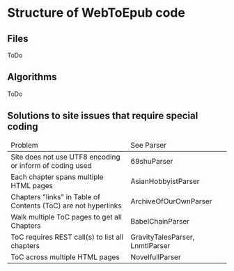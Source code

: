 # Structure of WebToEpub code

## Files
ToDo

## Algorithms
ToDo

## Solutions to site issues that require special coding
<table>
<thead>
<tr><td>Problem</td><td>See Parser</td></tr>
</thead>
<tr><td>Site does not use UTF8 encoding or inform of coding used</td><td>69shuParser</td></tr>
<tr><td>Each chapter spans multiple HTML pages</td><td>AsianHobbyistParser</td></tr>
<tr><td>Chapters "links" in Table of Contents (ToC) are not hyperlinks</td><td>ArchiveOfOurOwnParser</td></tr>
<tr><td>Walk multiple ToC pages to get all Chapters</td><td>BabelChainParser</td></tr>
<tr><td>ToC requires REST call(s) to list all chapters</td><td>GravityTalesParser, LnmtlParser</td></tr>
<tr><td>ToC across multiple HTML pages</td><td>NovelfullParser</td></tr>
</table>


